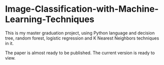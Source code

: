 # Image-Classification-with-Machine-Learning-Techniques
This is my master graduation project, using Python language and decision tree, random forest, logistic regression and K Nearest Neighbors techniques in it.

The paper is almost ready to be published. The current version is ready to view. 
